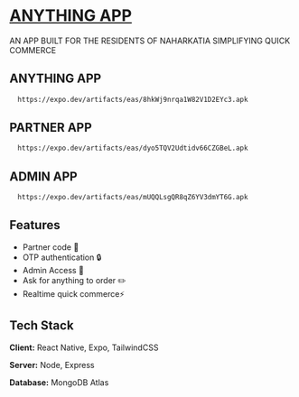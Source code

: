 #  [ANYTHING APP](https://expo.dev/artifacts/eas/8hkWj9nrqa1W82V1D2EYc3.apk)

AN APP BUILT FOR THE RESIDENTS OF NAHARKATIA SIMPLIFYING QUICK COMMERCE

## ANYTHING APP

```bash
  https://expo.dev/artifacts/eas/8hkWj9nrqa1W82V1D2EYc3.apk
```

## PARTNER APP

```bash
  https://expo.dev/artifacts/eas/dyo5TQV2Udtidv66CZGBeL.apk
```

## ADMIN APP

```bash
  https://expo.dev/artifacts/eas/mUQQLsgQR8qZ6YV3dmYT6G.apk
```


## Features

- Partner code  🔐
- OTP authentication 🔒
- Admin Access 👤
- Ask for anything to order ✏️
- Realtime quick commerce⚡

## Tech Stack

**Client:** React Native, Expo, TailwindCSS

**Server:** Node, Express

**Database:** MongoDB Atlas


